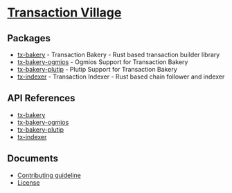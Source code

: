 # [Transaction Village](https://github.com/mlabs-haskell/tx-village)

## Packages

- [tx-bakery](https://github.com/mlabs-haskell/tx-village/tree/main/tx-bakery) - Transaction Bakery - Rust based transaction builder
  library
- [tx-bakery-ogmios](https://github.com/mlabs-haskell/tx-village/tree/main/tx-bakery-ogmios) - Ogmios Support for Transaction Bakery
- [tx-bakery-plutip](https://github.com/mlabs-haskell/tx-village/tree/main/tx-bakery-plutip) - Plutip Support for Transaction Bakery
- [tx-indexer](https://github.com/mlabs-haskell/tx-village/tree/main/tx-indexer) - Transaction Indexer - Rust based chain follower
  and indexer

## API References

- [tx-bakery](./artifacts/tx-bakery/tx_bakery/index.html)
- [tx-bakery-ogmios](./artifacts/tx-bakery-ogmios/tx_bakery_ogmios/index.html)
- [tx-bakery-plutip](./artifacts/tx-bakery-plutip/tx_bakery_plutip/index.html)
- [tx-indexer](./artifacts/tx-indexer/tx_indexer/index.html)

## Documents

- [Contributing guideline](https://github.com/mlabs-haskell/tx-village/blob/main/CONTRIBUTING.md)
- [License](https://github.com/mlabs-haskell/tx-village/blob/main/LICENSE)
